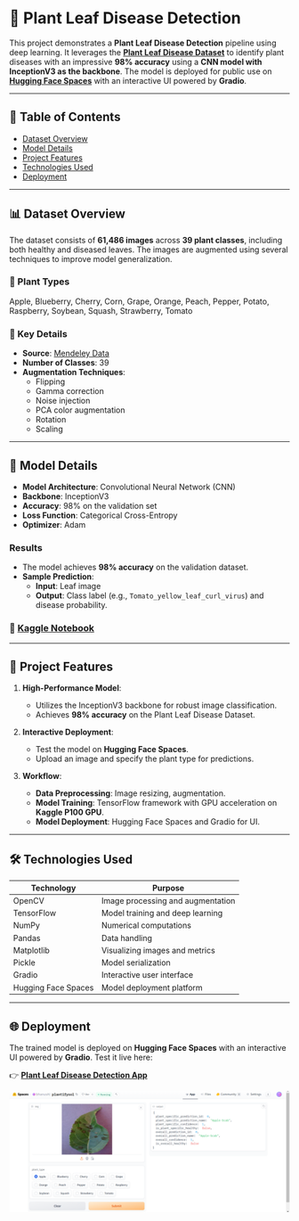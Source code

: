 # 🌿 Plant Leaf Disease Detection

This project demonstrates a **Plant Leaf Disease Detection** pipeline using deep learning. It leverages the [**Plant Leaf Disease Dataset**](https://data.mendeley.com/datasets/tywbtsjrjv/1) to identify plant diseases with an impressive **98% accuracy** using a **CNN model with InceptionV3 as the backbone**. The model is deployed for public use on [**Hugging Face Spaces**](https://huggingface.co/spaces/bhanusAI/plantifysol) with an interactive UI powered by **Gradio**.

---

## 📑 Table of Contents

- [Dataset Overview](#dataset-overview)
- [Model Details](#model-details)
- [Project Features](#project-features)
- [Technologies Used](#technologies-used)
- [Deployment](#deployment)

---

## 📊 Dataset Overview

The dataset consists of **61,486 images** across **39 plant classes**, including both healthy and diseased leaves. The images are augmented using several techniques to improve model generalization.

### 🌱 Plant Types
Apple, Blueberry, Cherry, Corn, Grape, Orange, Peach, Pepper, Potato, Raspberry, Soybean, Squash, Strawberry, Tomato  

### 🔑 Key Details
- **Source**: [Mendeley Data](https://data.mendeley.com/datasets/tywbtsjrjv/1)  
- **Number of Classes**: 39  
- **Augmentation Techniques**:
  - Flipping
  - Gamma correction
  - Noise injection
  - PCA color augmentation
  - Rotation
  - Scaling  

---

## 🧠 Model Details

- **Model Architecture**: Convolutional Neural Network (CNN)  
- **Backbone**: InceptionV3  
- **Accuracy**: 98% on the validation set  
- **Loss Function**: Categorical Cross-Entropy  
- **Optimizer**: Adam  

### Results
- The model achieves **98% accuracy** on the validation dataset.  
- **Sample Prediction**:
  - **Input**: Leaf image  
  - **Output**: Class label (e.g., `Tomato_yellow_leaf_curl_virus`) and disease probability.  

### 🔗 [Kaggle Notebook](https://www.kaggle.com/code/vbhanu5ai/leaf-disease-detection)

---

## 🚀 Project Features

1. **High-Performance Model**:
   - Utilizes the InceptionV3 backbone for robust image classification.
   - Achieves **98% accuracy** on the Plant Leaf Disease Dataset.

2. **Interactive Deployment**:
   - Test the model on **Hugging Face Spaces**.
   - Upload an image and specify the plant type for predictions.

3. **Workflow**:
   - **Data Preprocessing**: Image resizing, augmentation.
   - **Model Training**: TensorFlow framework with GPU acceleration on **Kaggle P100 GPU**.
   - **Model Deployment**: Hugging Face Spaces and Gradio for UI.

---

## 🛠️ Technologies Used

| **Technology**        | **Purpose**                        |
|------------------------|------------------------------------|
| OpenCV                 | Image processing and augmentation |
| TensorFlow             | Model training and deep learning  |
| NumPy                  | Numerical computations            |
| Pandas                 | Data handling                     |
| Matplotlib             | Visualizing images and metrics    |
| Pickle                 | Model serialization               |
| Gradio                 | Interactive user interface        |
| Hugging Face Spaces    | Model deployment platform         |

---

## 🌐 Deployment

The trained model is deployed on **Hugging Face Spaces** with an interactive UI powered by **Gradio**. Test it live here:  

👉 **[Plant Leaf Disease Detection App](https://huggingface.co/spaces/bhanusAI/plantifysol)**  

![Hugging Face Output](https://github.com/Vbhanusai/leaf-disease-detection/blob/main/images/hf_output.png?raw=true)
